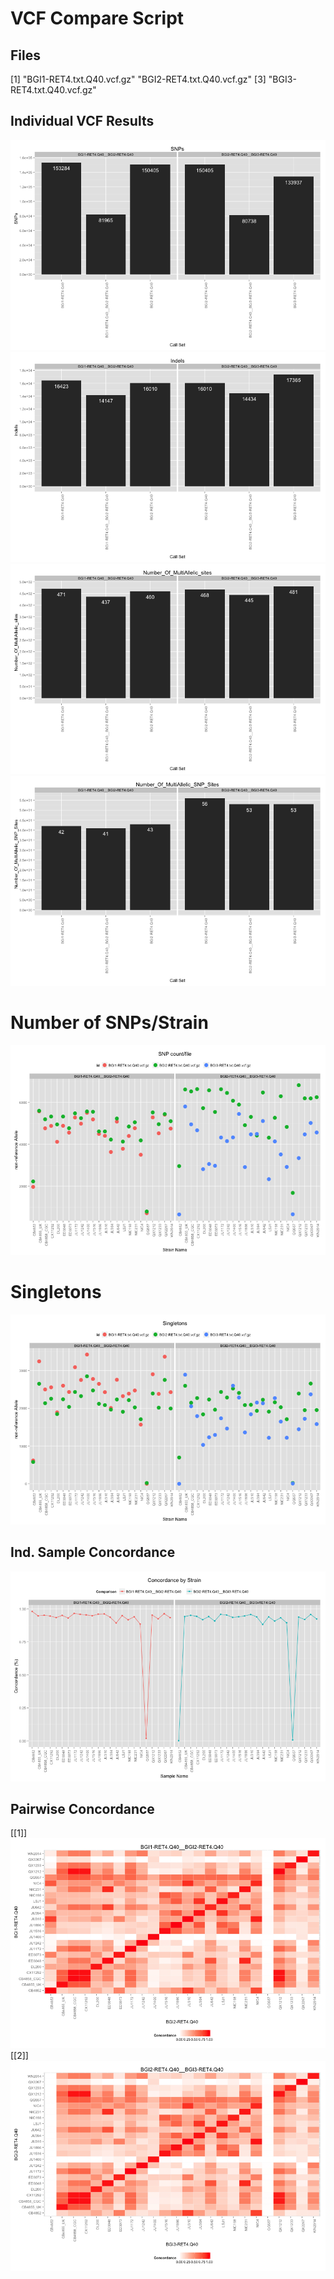 VCF Compare Script
==================




## Files

[1] "BGI1-RET4.txt.Q40.vcf.gz" "BGI2-RET4.txt.Q40.vcf.gz"
[3] "BGI3-RET4.txt.Q40.vcf.gz"














## Individual VCF Results
![plot of chunk plots](../../data/reports/BGI1-RET4_Q40_BGI2-RET4_Q40_BGI3-RET4_Q40/plots1.png) ![plot of chunk plots](../../data/reports/BGI1-RET4_Q40_BGI2-RET4_Q40_BGI3-RET4_Q40/plots2.png) ![plot of chunk plots](../../data/reports/BGI1-RET4_Q40_BGI2-RET4_Q40_BGI3-RET4_Q40/plots3.png) ![plot of chunk plots](../../data/reports/BGI1-RET4_Q40_BGI2-RET4_Q40_BGI3-RET4_Q40/plots4.png) 


# Number of SNPs/Strain

![plot of chunk PSC](../../data/reports/BGI1-RET4_Q40_BGI2-RET4_Q40_BGI3-RET4_Q40/PSC.png) 


# Singletons
![plot of chunk unnamed-chunk-3](../../data/reports/BGI1-RET4_Q40_BGI2-RET4_Q40_BGI3-RET4_Q40/unnamed-chunk-3.png) 


## Ind. Sample Concordance

![plot of chunk ind_conc](../../data/reports/BGI1-RET4_Q40_BGI2-RET4_Q40_BGI3-RET4_Q40/ind_conc.png) 


## Pairwise Concordance

[[1]]
![plot of chunk pairwise_con](../../data/reports/BGI1-RET4_Q40_BGI2-RET4_Q40_BGI3-RET4_Q40/pairwise_con1.png) 
[[2]]
![plot of chunk pairwise_con](../../data/reports/BGI1-RET4_Q40_BGI2-RET4_Q40_BGI3-RET4_Q40/pairwise_con2.png) 

